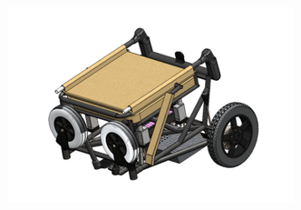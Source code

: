 ![chair](https://github.com/harshitSingh2/Auto-Assist-Mobility-Chair/blob/main/Captura%20de%20pantalla%202022-05-31%20001134.png?raw=true)
